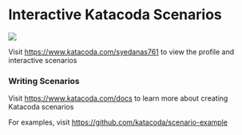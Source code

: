 # Interactive Katacoda Scenarios

[![](http://shields.katacoda.com/katacoda/syedanas761/count.svg)](https://www.katacoda.com/syedanas761 "Get your profile on Katacoda.com")

Visit https://www.katacoda.com/syedanas761 to view the profile and interactive scenarios

### Writing Scenarios
Visit https://www.katacoda.com/docs to learn more about creating Katacoda scenarios

For examples, visit https://github.com/katacoda/scenario-example
